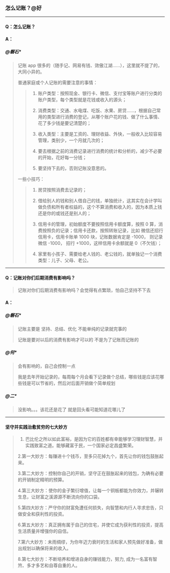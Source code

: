 ### 怎么记账？@好

---

#### Q：怎么记账？

#### A：

##### @磐石*
> 记账 app 很多的（随手记、网易有钱、效傲江湖……），这里就不提了的，大同小异的。
>
> 普通家庭或个人记账的需要注意的事情：
>>
>> 1. 账户类型：按照现金、银行卡、微信、支付宝等账户进行分类的账户类型，每个类型就是花钱或收入的源头；
>>
>> 2. 消费类型：交通、水电煤、吃饭、水果、房贷……，根据自己常用的类型进行消费的登记，从哪个账户花的钱、做了什么事情、花了多少钱是要记清楚的；
>>
>> 3. 收入类型：主要是工资的、理财收益、外快，一般收入比较容易管理，类别少，一个月就几次的；
>>
>> 4. 要去根据之前的消费记录进行消费的统计和分析的，减少不必要的开始，花好每一分钱；
>>
>> 5. 要坚持下去的，否则记账没意思的。
>
> 一些小技巧：
>>
>> 1. 房贷按照消费去记录的；
>>
>> 2. 借给别人的钱和别人借自己的钱，单独统计，这其实在会计学叫做负债和所有者权益的，这个不算消费和收入的，因为本质上钱还是你的或钱还是别人的；
>>
>> 3. 信用卡的管理，初始额度不要按照信用卡额度算，按照 0 算，消费按照负的记录；信用卡还款，按照转账记录，比如 微信还招行信用卡，信用卡账单 1000 块，记账数据肯定是 -1000， 则记录微信 -1000， 招行 +1000，这样信用卡余额就是 0（不欠钱）；
>> 4. 家里有小孩子、需要给老人钱的、老公钱的，就单独记一个消费类型：儿子、父母、老公。

---

#### Q：记账对你们后期消费有影响吗？
> 记账对你们后期消费有影响吗？会觉得有点繁琐，怕自己坚持不下去

#### A：
##### @磐石*
> 记账主要是 坚持、总结、优化 不能单纯的记录就完事的
>
> 记账是要对以后的消费有影响才可以的 不是为了记账而记账的

##### @何*
> 会有影响的，自己会控制一点
>
> 我是去年开始记录的，每周每个月会看下记录做个总结，哪些钱是应该花哪些钱是可以节省的，然后对后面开销做个简单规划

##### @二*
> 没影响。。。该花还是花了 就是回头看可能知道花哪儿了


----
#### 坚守并实践治愈贫穷的七大妙方
> 1. 巴比伦之所以如此富裕，是因为它的百姓都有幸能够学习理财智慧，并实践致富之道。能够藏富于民，一个国家必定昌盛繁荣。
>
> 2.第一大妙方：每赚进十个钱币，至多只花掉九个，首先让你的钱包鼓胀起来。
>
> 3.第二大妙方：控制你自己的开销，坚守正在鼓胀起来的钱包，为确有必要的开销制定精明的预算。
>
> 4.第三大妙方：使你的金子繁衍增值，让每一个铜板都能为你效力，并辗转生息，让财富之溪源源不断流向你的口袋。
>
> 5.第四大妙方：严守你的财富免遭任何损失，向智慧和内行人寻求忠告，只做安全和获利性的投资。
>
> 6.第五大妙方：真正拥有属于自己的住宅，并使它成为获利性的投资，提高生活质量并增强你的自信。
>
> 7.第六大妙方：未雨绸缪，为你年迈力衰时的生活和家人预先做好准备，做出规划以确保将来的收入。
>
> 8.第七大妙方：不断培养和增进自身的赚钱能力，努力, 成为一名富有智笊、多才多艺和自尊自重的人。
